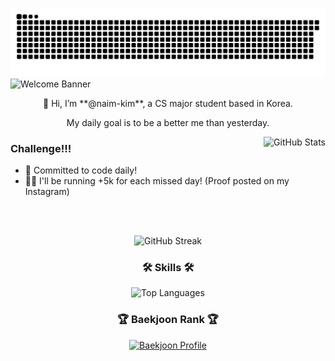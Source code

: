 ![Snake animation](https://raw.githubusercontent.com/naim-kim/naim-kim/output/github-contribution-grid-snake-dark.svg)
![Welcome Banner](https://capsule-render.vercel.app/api?type=waving&height=200&text=Welcome!&fontAlign=80&fontAlignY=40&color=gradient)

<div align="center">
  👋 Hi, I’m **@naim-kim**, a CS major student based in Korea.

  My daily goal is to be a better me than yesterday.

  <img align="right" src="https://github-readme-stats-naim-kims-projects.vercel.app/api?username=naim-kim&show_icons=true" alt="GitHub Stats" />

</div>

  ### Challenge!!!
  - 💪 Committed to code daily!
  - 🏃‍♀️ I'll be running +5k for each missed day! (Proof posted on my Instagram)

<br><br>
<div align="center">
    <img src="https://github-readme-streak-stats.herokuapp.com/?user=naim-kim&show_icons=true" alt="GitHub Streak" />

  <br>

 

### 🛠️ Skills 🛠️ 
  <img src="https://github-readme-stats-naim-kims-projects.vercel.app/api/top-langs/?username=naim-kim&layout=compact&show_icons=true" alt="Top Languages" />

  <br>

  ### 🏆 Baekjoon Rank 🏆
  <a href="https://solved.ac/naimkim/">
    <img src="http://mazassumnida.wtf/api/v2/generate_badge?boj=naimkim" alt="Baekjoon Profile" />
  </a>

  


</div>
